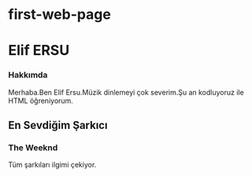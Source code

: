 # first-web-page
<h1>Elif ERSU</h1>
<h3>Hakkımda</h3>
<p>Merhaba.Ben Elif Ersu.Müzik dinlemeyi çok severim.Şu an kodluyoruz ile HTML öğreniyorum.</p>
<h2>En Sevdiğim Şarkıcı</h2>
<h3>The Weeknd</h3>
<p>Tüm şarkıları ilgimi çekiyor.</p>
